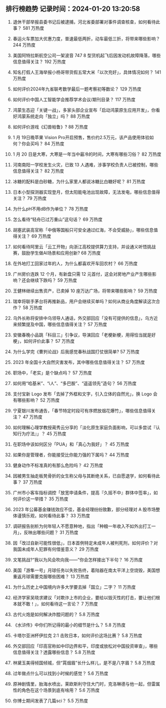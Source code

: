 
## 排行榜趋势 记录时间：2024-01-20 13:20:58
  
  1. 退休干部举报县委书记后被逮捕，河北省委部署对事件调查核查，如何看待此事？ 581 万热度
    
  2. 春运火车票加大优惠力度，普速最低两折，动车最低三折，将带来哪些影响？ 244 万热度
    
  3. 美国阿特拉斯航空公司一架波音 747 8 型货机起飞后因发动机故障降落，哪些信息值得关注？ 192 万热度
    
  4. 知名打假人王海举报小杨哥带货假五常大米「以次充好」，具体情况如何？ 141 万热度
    
  5. 如何评价2024年九省联考数学最后一题考察初等数论？ 129 万热度
    
  6. 如何评价中国人工智能学会推荐学术会议/期刊目录？ 117 万热度
    
  7. 鸿蒙生态迎「关键一战」，多家头部企业宣布「启动鸿蒙原生应用开发」，你看好鸿蒙系统走向「独立」吗？ 88 万热度
    
  8. 如何评价游戏《幻兽帕鲁》? 88 万热度
    
  9. 1 月 19日晚苹果 Vision Pro开启预售，售价约2.5万元，该产品使用体验如何？你会买吗？ 84 万热度
    
  10. 1 月 20 日是大寒，大寒是一年当中最冷的时间，大寒有哪些习俗？ 82 万热度
    
  11. 河南南阳一学校发生火灾，已致 13 人遇难，涉事学校负责人已被控制，哪些信息值得关注？ 82 万热度
    
  12. 冰糖的配料是白砂糖，为什么家里人都说冰糖比白糖好呢？ 81 万热度
    
  13. 日本小型探测器实现登月，但太阳能电池出现故障，无法发电，哪些信息值得关注？ 79 万热度
    
  14. 为什么pH不用dB作为单位？ 78 万热度
    
  15. 怎么看待“轻舟已过万重山”这句话？ 69 万热度
    
  16. 胡塞武装高官称「中俄等国船只可安全通过红海，不会受威胁」，哪些信息值得关注？ 69 万热度
    
  17. 如何看待阿里云「云工开物」向浙江高校提供算力支持，并设通义听悟挑战赛，鼓励学生做AI场景和应用创新? 68 万热度
    
  18. 在外地打工回家过年的人，为什么都喜欢开车回农村？ 66 万热度
    
  19. 广州房价连跌 12 个月，有新盘只需 12 元首付，这会对房地产业产生哪些影响？还会继续下跌吗？ 59 万热度
    
  20. 王健林继续出售资产，已卖掉 10 座万达广场，将带来哪些影响？ 59 万热度
    
  21. 瑞幸将联手茅台将再推新品，用户会继续买单吗？如何从商业角度解读这次合作？ 58 万热度
    
  22. 乌外长称将安排中乌领导人通话，外交部回应「没有可提供的信息」，乌方近来频繁提及中国，哪些信息值得关注？ 57 万热度
    
  23. 安徽春晚小品跳「科目三」引争议，导演回应「老梗新梗，用得恰当就是好梗」，如何评价此事？ 57 万热度
    
  24. 为什么学完《曹刿论战》后我感觉春秋战国打仗很简单? 57 万热度
    
  25. 2023 年全国十大自然灾害发布，其中哪些信息值得关注？ 57 万热度
    
  26. 职场中，「老实」是个缺点吗？ 57 万热度
    
  27. 如何用“哈基米”、“i人”、“多巴胺”、“遥遥领先”造句？ 56 万热度
    
  28. 支付宝新 Logo 发布「去掉了外框和文字，引入立体的自然光」，换 Logo 会有哪些影响？ 52 万热度
    
  29. 宁夏银川发布通告，「春节特定时段可有序燃放烟花爆竹」，哪些信息值得关注？ 47 万热度
    
  30. 如何理解心理学教授蔺秀云分享的「淡化原生家庭负面影响，可以多尝试『认知行为疗法』」？ 45 万热度
    
  31. 在职场中该如何区分「PUA」和「真心为我好」？ 45 万热度
    
  32. 如果你是管理者，你能接受比你能力强的下属吗？ 44 万热度
    
  33. 健身动作不标准真的有那么危险吗？ 42 万热度
    
  34. 因被男生抽走板凳骨折的女生称父母与其断绝关系，已自愿退学，如何看待此事？ 37 万热度
    
  35. 广州市小客车指标调控「放宽申请条件，提高『久摇不中』群体中签率」，如何评价这一举措？ 35 万热度
    
  36. 2023 年公募基金赚钱效应不佳，基金经理纷纷致歉，部分经理对 A 股市场整体谨慎乐观，如何看待此事？ 33 万热度
    
  37. 调研报告剖析为何年轻人不愿意种地，指出「种粮一年收入不如外出打工一月」，反映出哪些问题？ 31 万热度
    
  38. 因「改过自新可能性很低」，日本首例特定未成年人被判死刑，如何评价？对我国未成年人犯罪有何借鉴意义？ 29 万热度
    
  39. 文笔挑战?“我以为风会吹向我——”你会怎样接出下半句？ 16 万热度
    
  40. 美国「游隼一号」月球任务以失败告终，着陆器在南太平洋上空烧毁，美国想重返月球需要克服哪些困难？ 13 万热度
    
  41. 为什么历史上中国境内许多大学要去掉「国立」二字？ 11 万热度
    
  42. 经济学家吴晓求建议「对欺诈上市的企业，要给以毁灭性的打击，要让他们根本就不敢！」，如何看待这一言论？ 7 万热度
    
  43. 古代火炮是如何解决炸膛问题的？ 5.8 万热度
    
  44. 《水浒传》中你们所记得的最小的细节是什么？ 5.8 万热度
    
  45. 卡塔尔亚洲杯伊拉克 2:1 击败日本，如何评价这场比赛？ 5.8 万热度
    
  46. 外交部回应「印高官称如中印边界和平，印度或放松对中国投资审查」，哪些信息值得关注？透露哪些信息？ 5.8 万热度
    
  47. 林黛玉美得倾国倾城，但“罥烟眉”长什么样儿，是不是八字眉？ 5.8 万热度
    
  48. 过年做点什么可以找到小时候的感觉？ 5.6 万热度
    
  49. 原神剧情里，胎海水喷出，莱欧斯利守住大门时，克洛琳德与他一起，但雷属性的角色在这个场景到底有啥用？ 5.6 万热度
    
  50. 你博士期间发表了几篇sci？ 5.5 万热度
    